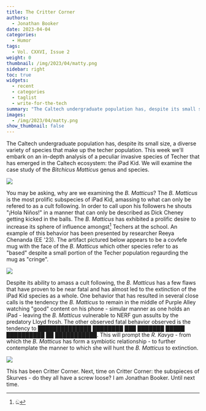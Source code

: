 ```yaml
---
title: The Critter Corner
authors:
  - Jonathan Booker
date: 2023-04-04
categories:
  - Humor
tags:
  - Vol. CXXVI, Issue 2
weight: 0
thumbnail: /img/2023/04/matty.png
sidebar: right
toc: true
widgets:
  - recent
  - categories
  - taglist
  - write-for-the-tech
summary: "The Caltech undergraduate population has, despite its small size, a  diverse variety of species that make up the techer population. This week we'll embark on an in-depth analysis of a peculiar invasive species of Techer that has emerged in the Caltech ecosystem: the iPad Kid."
images:
  - /img/2023/04/matty.png
show_thumbnail: false
---
```


The Caltech undergraduate population has, despite its small size, a  diverse variety of species that make up the techer population. This week we'll embark on an in-depth analysis of a peculiar invasive species of Techer that has emerged in the Caltech ecosystem: the iPad Kid. We will examine the case study of the _Bitchicus Matticus_ genus and species. 

![](/img/2023/04/matty.png)

You may be asking, why are we examining the _B. Matticus_? The _B. Matticus_ is the most prolific subspecies of iPad Kid, amassing to what can only be refered to as a cult following. In order to call upon his followers he shouts "¡Hola Niños!" in a manner that can only be described as Dick Cheney getting kicked in the balls. The _B. Matticus_ has exhibited a prolific desire to increase its sphere of influence amongst[^1] Techers at the school. An example of this behavior has been presented by researcher Reeya Chenanda (EE '23). The artifact pictured below appears to be a covfefe mug with the face of the _B. Matticus_ which other species  refer to as "based" despite a small portion of the Techer population regaurding the mug as "cringe". 

![](/img/2023/04/matticus.jpeg)

Despite its ability to amass a cult following, the _B. Matticus_ has a few flaws that have proven to be near fatal and has almost led to the extinction of the iPad Kid species as a whole. One behavior that has resulted in several close calls is the tendency the _B. Matticus_ to remain in the middle of Purple Alley watching "good" content on his phone - simular manner as one holds an iPad - leaving the _B. Matticus_ vulnerable to NERF gun assults by the predatory Lloyd frosh. The other observed fatal behavior observed is the tendency to ██████████████ ████████ ███ ███████ █████ ██████████ ██ ███████████. This will prompt the _R. Kavya_ - from which the _B. Matticus_ has form a symbiotic relationship - to further contemplate the manner to which she will hunt the _B. Matticus_ to extinction. 

![](/img/2023/04/matticus2.png)

This has been Critter Corner. Next, time on Critter Corner: the subspieces of Skurves - do they all have a screw loose? I am Jonathan Booker. Until next time. 

[^1]: ඞ